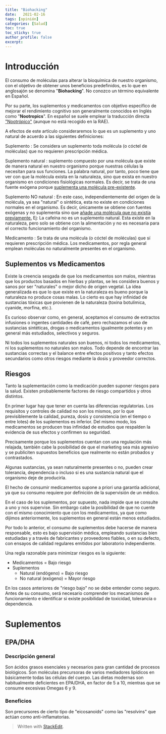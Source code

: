 ```yaml
---
title: "Biohacking"
date:   2021-02-16
tags: [opinión]
categories: [Salud]
toc: true
toc_sticky: true
author_profile: false
excerpt: 
---
```

# Introducción
El consumo de moléculas para alterar la bioquímica de nuestro organismo, con el objetivo de obtener unos beneficios predefinidos, es lo que en anglosajón se denomina "**Biohacking**". No conozco un término equivalente en Español.

Por su parte, los suplementos y medicamentos con objetivo específico de mejorar el rendimiento cognitivo son generalmente conocidos en Inglés como "**Nootropics**". En español se suele emplear la traducción directa ["Nootrópico"](https://dle.rae.es/nootr%C3%B3pico) (aunque no está recogido en la RAE).

A efectos de este artículo consideraremos lo que es un suplemento y uno natural de acuerdo a las siguientes definiciones:

Suplemento
: Se considera un suplemento toda molécula (o cóctel de moléculas) que no requieren prescripción médica.

Suplemento natural
: suplemento compuesto por una molécula que existe de manera natural en nuestro organismo porque nuestras células la necesitan para sus funciones.
La palabra natural, por tanto, poco tiene que ver con que la molécula exista en la naturaleza, sino que exista en nuestro organismo en condiciones fisiológicas normales. Es decir, se trata de una fuente exógena porque <u>suplementa una molécula pre-existente</u>. 

Suplemento NO natural
: En este caso, independientemente del origen de la molécula, ya sea "natural" o sintética, esta no existe en condiciones normales en el organismo. Es decir, únicamente se obtiene con fuentes exógenas y no suplementa sino que <u>añade una molécula que no existía previamente.</u> Ej: La cafeína no es un suplemento natural. Esta existe en la naturaleza, pero solo se obtiene con la alimentación y no es necesaria para el correcto funcionamiento del organismo.

Medicamento
: Se trata de una molécula (o cóctel de moléculas) que sí requieren prescripción médica. Los medicamentos, por regla general emplean moléculas no naturalmente presentes en el organismo.

## Suplementos vs Medicamentos
Existe la creencia sesgada de que los medicamentos son malos, mientras que los productos basados en hierbas y plantas, se les considera buenos y sanos por ser "naturales" o mejor dicho de origen vegetal. La idea generalizada es que lo que existe en la naturaleza es bueno porque la naturaleza no produce cosas malas. Lo cierto es que hay infinidad de sustancias tóxicas que provienen de la naturaleza (toxina botulímica, cyanide, morfina, etc.).

Es curioso observar como, en general, aceptamos el consumo de extractos infusiones o ingentes cantidades de café, pero rechazamos el uso de sustancias sintéticas, drogas o medicamentos igualmente potentes y en general más estudiados, selectivos y seguros.

Ni todos los suplementos naturales son buenos, ni todos los medicamentos, ni los suplementos no naturales son malos. Todo depende de encontrar las sustancias correctas y el balance entre efectos positivos y tanto efectos secundarios como otros riesgos mediante la dosis y proveedor correctos.

## Riesgos
Tanto la suplementación como la medicación pueden suponer riesgos para la salud. Existen probablemente factores de riesgo compartidos y otros distintos. 

En primer lugar hay que tener en cuenta las diferencias regulatorias. Los requisitos y controles de calidad no son los mismos, por lo que previsiblemente la calidad, pureza, dosis y consistencia (en el tiempo o entre lotes) de los suplementos es inferior. Del mismo modo, los medicamentos se producen tras infinidad de estudios que respalden la evidencia de sus efectos y confirmen su seguridad.

Precisamente porque los suplementos cuentan con una regulación más relajada, también cabe la posibilidad de que el marketing sea más agresivo y se publiciten supuestos beneficios que realmente no están probados y contrastados. 

Algunas sustancias, ya sean naturalmente presentes o no, pueden crear tolerancia, dependencia o incluso si es una sustancia natural que el organismo deje de producirla. 

El hecho de consumir medicamentos supone a priori una garantía adicional, ya que su consumo requiere por definición de la supervisión de un médico. 

En el caso de los suplementos, por supuesto, nada impide que se consulte a uno y nos supervise. Sin embargo cabe la posibilidad de que no cuente con el mismo conocimiento que con los medicamentos, ya que como dijimos anteriormente, los suplementos en general están menos estudiados. 

Por todo lo anterior, el consumo de suplementos debe hacerse de manera responsable, esto es bajo supervisión médica, empleando sustancias bien estudiadas y a través de fabricantes y proveedores fiables, o en su defecto, con ensayos de calidad regulares emitidos por laboratorio independiente.

Una regla razonable para minimizar riesgos es la siguiente:
 - Medicamentos = Bajo riesgo
 - Suplementos
	 - Natural (endógeno) = Bajo riesgo
	 - No natural (exógeno) = Mayor riesgo

En los casos anteriores de "riesgo bajo" no se debe entender como seguro. Antes de su consumo, será necesario comprender los mecanismos de funcionamiento e identificar si existe posibilidad de toxicidad, tolerancia o dependencia. 

# Suplementos
## EPA/DHA
### Descripción general
Son ácidos grasos esenciales y necesarios para gran cantidad de procesos biológicos. Son moléculas precursoras de varios mediadores lipídicos en básicamente todas las células del cuerpo. Las dietas modernas son habitualmente deficientes en EPA/DHA, en factor de 5 a 10, mientras que se consume excesivas Omegas 6 y 9. 
### Beneficios
Son precursores de cierto tipo de "eicosanoids" como las "resolvins" que actúan como anti-inflamatorias.
> Written with [StackEdit](https://stackedit.io/).
<!--stackedit_data:
eyJoaXN0b3J5IjpbLTIwNjAyOTM4NzgsLTE5MTU2MTI1ODQsOT
AyODkzNDE0LC0xNTQ5Njk0MTAyLC0yMDQ5NjMyNDY5LDcxODIx
MTc0XX0=
-->